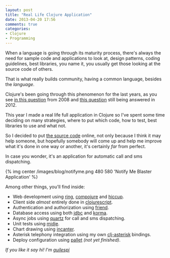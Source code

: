 ```yaml
---
layout: post
title: "Real Life Clojure Application"
date: 2013-04-20 17:56
comments: true
categories: 
- Clojure
- Programming
---
```

When a language is going through its maturity process, there's always the need for sample code and applications to look at, design patterns, 
coding guidelines, best libraries, you name it, you usually get those looking at the source code of others. 

That is what really builds community, having a common language, besides the _language_.

Clojure's been going through this phenomenon for the last years, as you see [in this question][1] from 2008 and [this question][2] still being answered in 2012.

This year I made a real life full application in Clojure so I've spent some time deciding on many strategies, 
where to put which code, how to test, best libraries to use and what not.

So I decided to put [the source code][3] online, not only because I think it may help someone, 
but hopefully somebody will come up and help me improve what it's done in one way or another, it's certainly _far_ from perfect.

In case you wonder, it's an application for automatic call and sms dispatching.

{% img center /images/blog/notifyme.png 480 580 'Notify Me Blaster Application' %} 

Among other things, you'll find inside:

* Web development using [ring][4], [compojure][5] and [hiccup][13].
* Client side _almost_ entirely done in [clojurescript][14].
* Authentication and authorization using [friend][6].
* Database access using both [jdbc][7] and [korma][8].
* Async jobs using [quartz][9] for call and sms dispatching.
* Unit tests using [midje][10].
* Chart drawing using [incanter][12].
* Asterisk telephony integration using my own [clj-asterisk][15] bindings.
* Deploy configuration using [pallet][11] _(not yet finished)_.

_If you like it say hi! I'm [guilespi][16]_


[1]: http://stackoverflow.com/questions/329221/medium-size-clojure-sample-application
[2]: http://stackoverflow.com/questions/3628958/good-clojure-code-examples
[3]: https://github.com/guilespi/notify-me
[4]: https://github.com/ring-clojure/ring
[5]: https://github.com/weavejester/compojure
[13]: https://github.com/weavejester/hiccup
[14]: https://github.com/clojure/clojurescript
[6]: https://github.com/cemerick/friend
[7]: https://github.com/clojure/java.jdbc
[8]: https://github.com/korma/Korma
[9]: https://github.com/michaelklishin/quartzite
[10]: https://github.com/marick/Midje
[12]: https://github.com/liebke/incanter
[15]: https://github.com/guilespi/clj-asterisk
[11]: https://github.com/pallet
[16]: http://www.twitter.com/guilespi

